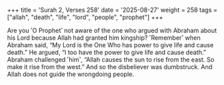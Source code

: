 +++
title = 'Surah 2, Verses 258'
date = '2025-08-27'
weight = 258
tags = ["allah", "death", "life", "lord", "people", "prophet"]
+++

Are you ˹O Prophet˺ not aware of the one who argued with Abraham about his Lord because Allah had granted him kingship? ˹Remember˺ when Abraham said, “My Lord is the One Who has power to give life and cause death.” He argued, “I too have the power to give life and cause death.” Abraham challenged ˹him˺, “Allah causes the sun to rise from the east. So make it rise from the west.” And so the disbeliever was dumbstruck. And Allah does not guide the wrongdoing people.